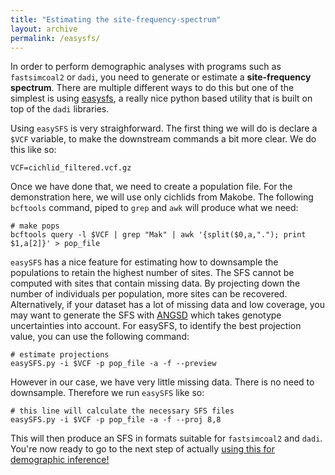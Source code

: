 ```yaml
---
title: "Estimating the site-frequency-spectrum"
layout: archive
permalink: /easysfs/
---
```


In order to perform demographic analyses with programs such as `fastsimcoal2` or `dadi`,
you need to generate or estimate a **site-frequency spectrum**. There are multiple different ways
to do this but one of the simplest is using [easysfs](https://github.com/isaacovercast/easySFS), a really nice python based utility that is built on top of the `dadi` libraries.

Using `easySFS` is very straighforward. The first thing we will do is declare a `$VCF` variable, to make the downstream commands a bit more clear. We do this like so:

```shell
VCF=cichlid_filtered.vcf.gz
```

Once we have done that, we need to create a population file. For the demonstration here, we will use only cichlids from Makobe. The following `bcftools` command, piped to `grep` and `awk` will produce what we need:

```shell
# make pops
bcftools query -l $VCF | grep "Mak" | awk '{split($0,a,"."); print $1,a[2]}' > pop_file
```

`easySFS` has a nice feature for estimating how to downsample the populations to retain the highest number of sites. The SFS cannot be computed with sites that contain missing data. By projecting down the number of individuals per population, more sites can be recovered. Alternatively, if your dataset has a lot of missing data and low coverage, you may want to generate the SFS with [ANGSD](http://www.popgen.dk/angsd/index.php/ANGSD) which takes genotype uncertainties into account. For easySFS, to identify the best projection value, you can use the following command:

```shell
# estimate projections
easySFS.py -i $VCF -p pop_file -a -f --preview
```

However in our case, we have very little missing data. There is no need to downsample. Therefore we run `easySFS` like so:

```shell
# this line will calculate the necessary SFS files
easySFS.py -i $VCF -p pop_file -a -f --proj 8,8
```

This will then produce an SFS in formats suitable for `fastsimcoal2` and `dadi`. You're now ready to go to the next step of actually [using this for demographic inference!](https://speciationgenomics.github.io/fastsimcoal2/)
